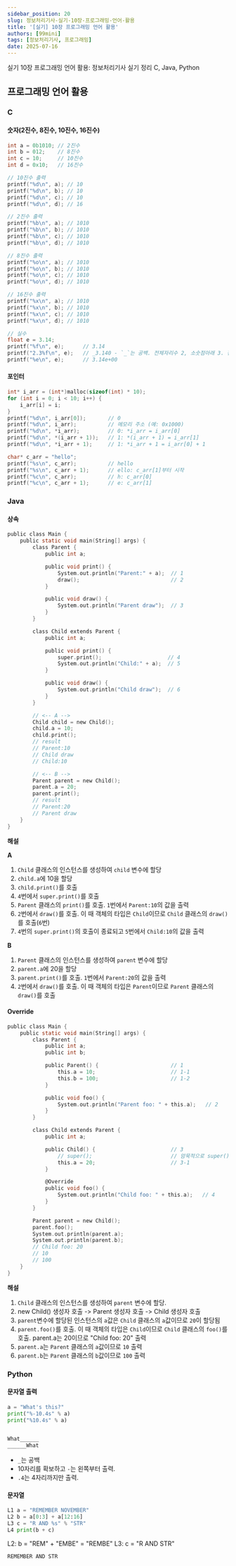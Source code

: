 ```yaml
---
sidebar_position: 20
slug: 정보처리기사-실기-10장-프로그래밍-언어-활용
title: '[실기] 10장 프로그래밍 언어 활용'
authors: [99mini]
tags: [정보처리기사, 프로그래밍]
date: 2025-07-16
---
```


실기 10장 프로그래밍 언어 활용: 정보처리기사 실기 정리 C, Java, Python

<!-- truncate -->

## 프로그래밍 언어 활용

### C

#### 숫자(2진수, 8진수, 10진수, 16진수)

```c
int a = 0b1010; // 2진수
int b = 012;    // 8진수
int c = 10;     // 10진수
int d = 0x10;   // 16진수

// 10진수 출력
printf("%d\n", a); // 10
printf("%d\n", b); // 10
printf("%d\n", c); // 10
printf("%d\n", d); // 16

// 2진수 출력
printf("%b\n", a); // 1010
printf("%b\n", b); // 1010
printf("%b\n", c); // 1010
printf("%b\n", d); // 1010

// 8진수 출력
printf("%o\n", a); // 1010
printf("%o\n", b); // 1010
printf("%o\n", c); // 1010
printf("%o\n", d); // 1010

// 16진수 출력
printf("%x\n", a); // 1010
printf("%x\n", b); // 1010
printf("%x\n", c); // 1010
printf("%x\n", d); // 1010

// 실수
float e = 3.14;
printf("%f\n", e);      // 3.14
printf("2.3%f\n", e);   // _3.140 - `_`는 공백. 전체자리수 2, 소숫점아래 3. 전체자리수 앞 공백
printf("%e\n", e);      // 3.14e+00
```

#### 포인터

```c
int* i_arr = (int*)malloc(sizeof(int) * 10);
for (int i = 0; i < 10; i++) {
    i_arr[i] = i;
}
printf("%d\n", i_arr[0]);       // 0
printf("%d\n", i_arr);          // 메모리 주소 (예: 0x1000)
printf("%d\n", *i_arr);         // 0: *i_arr = i_arr[0]
printf("%d\n", *(i_arr + 1));   // 1: *(i_arr + 1) = i_arr[1]
printf("%d\n", *i_arr + 1);     // 1: *i_arr + 1 = i_arr[0] + 1

char* c_arr = "hello";
printf("%s\n", c_arr);          // hello
printf("%s\n", c_arr + 1);      // ello: c_arr[1]부터 시작
printf("%c\n", c_arr);          // h: c_arr[0]
printf("%c\n", c_arr + 1);      // e: c_arr[1]
```

### Java

#### 상속

```c
public class Main {
    public static void main(String[] args) {
        class Parent {
            public int a;

            public void print() {
                System.out.println("Parent:" + a);  // 1
                draw();                             // 2
            }

            public void draw() {
                System.out.println("Parent draw");  // 3
            }
        }

        class Child extends Parent {
            public int a;

            public void print() {
                super.print();                     // 4
                System.out.println("Child:" + a);  // 5
            }

            public void draw() {
                System.out.println("Child draw");  // 6
            }
        }

        // <-- A -->
        Child child = new Child();
        child.a = 10;
        child.print();
        // result
        // Parent:10
        // Child draw
        // Child:10

        // <-- B -->
        Parent parent = new Child();
        parent.a = 20;
        parent.print();
        // result
        // Parent:20
        // Parent draw
    }
}
```

**해설**

**A**

1. `Child` 클래스의 인스턴스를 생성하여 `child` 변수에 할당
2. `child.a`에 10을 할당
3. `child.print()`를 호출
4. `4`번에서 `super.print()`를 호출
5. `Parent` 클래스의 `print()`를 호출. `1`번에서 `Parent:10`의 값을 출력
6. `2`번에서 `draw()`를 호출. 이 때 객체의 타입은 `Child`이므로 `Child` 클래스의 `draw()`를 호출(`6`번)
7. `4`번의 `super.print()`의 호출이 종료되고 `5`번에서 `Child:10`의 값을 출력

**B**

1. `Parent` 클래스의 인스턴스를 생성하여 `parent` 변수에 할당
2. `parent.a`에 20을 할당
3. `parent.print()`를 호출. `1`번에서 `Parent:20`의 값을 출력
4. `2`번에서 `draw()`를 호출. 이 때 객체의 타입은 `Parent`이므로 `Parent` 클래스의 `draw()`를 호출

#### Override

```c
public class Main {
    public static void main(String[] args) {
        class Parent {
            public int a;
            public int b;

            public Parent() {                       // 1
                this.a = 10;                        // 1-1
                this.b = 100;                       // 1-2
            }

            public void foo() {
                System.out.println("Parent foo: " + this.a);   // 2
            }
        }

        class Child extends Parent {
            public int a;

            public Child() {                        // 3
                // super();                         // 암묵적으로 super()가 호출됨
                this.a = 20;                        // 3-1
            }

            @Override
            public void foo() {
                System.out.println("Child foo: " + this.a);   // 4
            }
        }

        Parent parent = new Child();
        parent.foo();
        System.out.println(parent.a);
        System.out.println(parent.b);
        // Child foo: 20
        // 10
        // 100
    }
}
```

**해설**

1. `Child` 클래스의 인스턴스를 생성하여 `parent` 변수에 할당.
2. new Child() 생성자 호출 -> Parent 생성자 호출 -> Child 생성자 호출
3. `parent`변수에 할당된 인스턴스의 `a`값은 `Child` 클래스의 `a`값이므로 `20`이 할당됨
4. `parent.foo()`를 호출. 이 때 객체의 타입은 `Child`이므로 `Child` 클래스의 `foo()`를 호출. parent.a는 20이므로 "Child foo: 20" 출력
5. `parent.a`는 `Parent` 클래스의 `a`값이므로 `10` 출력
6. `parent.b`는 `Parent` 클래스의 `b`값이므로 `100` 출력

### Python

#### 문자열 출력

```py
a = "What's this?"
print("%-10.4s" % a)
print("%10.4s" % a)
```

```py title="output"

What______
______What
```

- `_`는 공백
- 10자리를 확보하고 `-`는 왼쪽부터 출력.
- `.4`는 4자리까지만 출력.

#### 문자열

```py
L1 a = "REMEMBER NOVEMBER"
L2 b = a[0:3] + a[12:16]
L3 c = "R AND %s" % "STR"
L4 print(b + c)
```

L2: b = "REM" + "EMBE" = "REMBE"
L3: c = "R AND STR"

```py title="output"
REMEMBER AND STR
```
